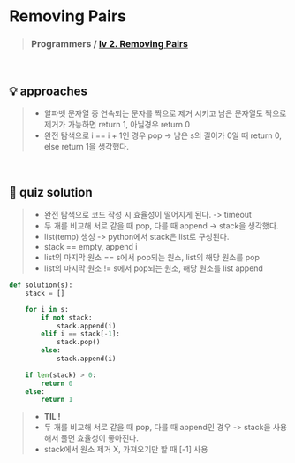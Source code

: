 # Removing Pairs

> ### Programmers / <a href = https://school.programmers.co.kr/learn/courses/30/lessons/12973>lv 2. Removing Pairs </a>

<br>

## 💡 approaches
>  - 알파벳 문자열 중 연속되는 문자를 짝으로 제거 시키고 남은 문자열도 짝으로 제거가 가능하면 return 1, 아닐경우 return 0
>  - 완전 탐색으로 i == i + 1인 경우 pop -> 남은 s의 길이가 0일 때 return 0, else return 1을 생각했다. 

<br>

## 🔑 quiz solution

>  - 완전 탐색으로 코드 작성 시 효율성이 떨어지게 된다. -> timeout
>  - 두 개를 비교해 서로 같을 때 pop, 다를 때 append -> stack을 생각했다. 
>  - list(temp) 생성 -> python에서 stack은 list로 구성된다. 
>  - stack == empty, append i 
>  - list의 마지막 원소 == s에서 pop되는 원소, list의 해당 원소를 pop
>  - list의 마지막 원소 != s에서 pop되는 원소, 해당 원소를 list append

```py
def solution(s):
    stack = [] 

    for i in s:
        if not stack: 
            stack.append(i)
        elif i == stack[-1]: 
            stack.pop()
        else: 
            stack.append(i)
    
    if len(stack) > 0: 
        return 0
    else:
        return 1
```

>  - <strong> TIL ! </strong>
>  - 두 개를 비교해 서로 같을 때 pop, 다를 때 append인 경우 -> stack을 사용해서 풀면 효율성이 좋아진다. 
>  - stack에서 원소 제거 X, 가져오기만 할 때 [-1] 사용 